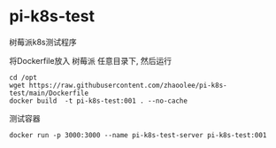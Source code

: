 # pi-k8s-test

树莓派k8s测试程序


将Dockerfile放入 树莓派 任意目录下, 然后运行  

```
cd /opt
wget https://raw.githubusercontent.com/zhaoolee/pi-k8s-test/main/Dockerfile
docker build  -t pi-k8s-test:001 . --no-cache
```


测试容器

```
docker run -p 3000:3000 --name pi-k8s-test-server pi-k8s-test:001
```

